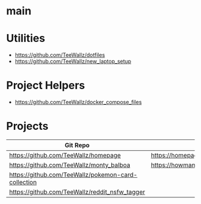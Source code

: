 # main

# Utilities
* https://github.com/TeeWallz/dotfiles
* https://github.com/TeeWallz/new_laptop_setup


# Project Helpers
* https://github.com/TeeWallz/docker_compose_files


# Projects
|Git Repo                                              |URL                                                          |
|------------------------------------------------------|-------------------------------------------------------------|
| https://github.com/TeeWallz/homepage                 | https://homepage.waller.rocks/                              |
| https://github.com/TeeWallz/monty_balboa             | https://howmanydayssincemontaguestreetbridgehasbeenhit.com/ |
| https://github.com/TeeWallz/pokemon-card-collection  |                                                             |
| https://github.com/TeeWallz/reddit_nsfw_tagger       |                                                             |
